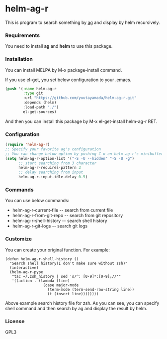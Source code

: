# helm-ag-r

This is program to search something by [ag](https://github.com/ggreer/the_silver_searcher) and display by helm recursively.

### Requirements
You need to install **ag** and **helm** to use this package.

### Installation
You can install MELPA by M-x package-install command.

If you use el-get, you set below configuration to your .emacs.

```lisp
(push '(:name helm-ag-r
        :type git
        :url "https://github.com/yuutayamada/helm-ag-r.git"
        :depends (helm)
        :load-path "./")
        el-get-sources)
```

And then you can install this package by M-x el-get-install helm-ag-r RET.

### Configuration

```lisp
(require 'helm-ag-r)
;; Specify your favorite ag's configuration
;; You can change below option by pushing C-o on helm-ag-r's minibuffer.
(setq helm-ag-r-option-list '("-S -U --hidden" "-S -U -g")
      ;; start searching from 3 character
      helm-ag-r-requires-pattern 3
      ;; delay searching from input
      helm-ag-r-input-idle-delay 0.5)
```

### Commands
You can use below commands:
* helm-ag-r-current-file -- search from current file
* helm-ag-r-from-git-repo -- search from git repository
* helm-ag-r-shell-history -- search shell history
* helm-ag-r-git-logs -- search git logs

### Customize
You can create your original function. For example:

    (defun helm-ag-r-shell-history ()
      "Search shell history(I don't make sure without zsh)"
      (interactive)
      (helm-ag-r-pype
       "tac ~/.zsh_history | sed 's/^: [0-9]*:[0-9];//'"
       '((action . (lambda (line)
                     (case major-mode
                       (term-mode (term-send-raw-string line))
                       (t (insert line))))))))

Above example search history file for zsh. As you can see, you can specify shell command and then search by ag and display the result by helm.

### License
GPL3
